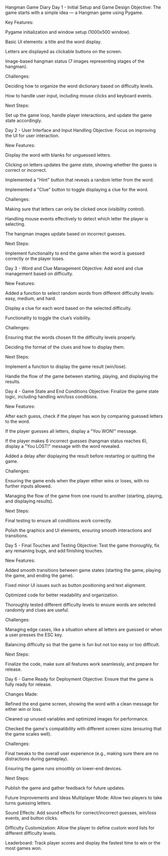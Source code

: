 Hangman Game Diary
Day 1 - Initial Setup and Game Design
Objective: The game starts with a simple idea — a Hangman game using Pygame.

Key Features:

Pygame initialization and window setup (1000x500 window).

Basic UI elements: a title and the word display.

Letters are displayed as clickable buttons on the screen.

Image-based hangman status (7 images representing stages of the hangman).

Challenges:

Deciding how to organize the word dictionary based on difficulty levels.

How to handle user input, including mouse clicks and keyboard events.

Next Steps:

Set up the game loop, handle player interactions, and update the game state accordingly.

Day 2 - User Interface and Input Handling
Objective: Focus on improving the UI for user interaction.

New Features:

Display the word with blanks for unguessed letters.

Clicking on letters updates the game state, showing whether the guess is correct or incorrect.

Implemented a "Hint" button that reveals a random letter from the word.

Implemented a "Clue" button to toggle displaying a clue for the word.

Challenges:

Making sure that letters can only be clicked once (visibility control).

Handling mouse events effectively to detect which letter the player is selecting.

The hangman images update based on incorrect guesses.

Next Steps:

Implement functionality to end the game when the word is guessed correctly or the player loses.

Day 3 - Word and Clue Management
Objective: Add word and clue management based on difficulty.

New Features:

Added a function to select random words from different difficulty levels: easy, medium, and hard.

Display a clue for each word based on the selected difficulty.

Functionality to toggle the clue’s visibility.

Challenges:

Ensuring that the words chosen fit the difficulty levels properly.

Deciding the format of the clues and how to display them.

Next Steps:

Implement a function to display the game result (win/lose).

Handle the flow of the game between starting, playing, and displaying the results.

Day 4 - Game State and End Conditions
Objective: Finalize the game state logic, including handling win/loss conditions.

New Features:

After each guess, check if the player has won by comparing guessed letters to the word.

If the player guesses all letters, display a "You WON!" message.

If the player makes 6 incorrect guesses (hangman status reaches 6), display a "You LOST!" message with the word revealed.

Added a delay after displaying the result before restarting or quitting the game.

Challenges:

Ensuring the game ends when the player either wins or loses, with no further inputs allowed.

Managing the flow of the game from one round to another (starting, playing, and displaying results).

Next Steps:

Final testing to ensure all conditions work correctly.

Polish the graphics and UI elements, ensuring smooth interactions and transitions.

Day 5 - Final Touches and Testing
Objective: Test the game thoroughly, fix any remaining bugs, and add finishing touches.

New Features:

Added smooth transitions between game states (starting the game, playing the game, and ending the game).

Fixed minor UI issues such as button positioning and text alignment.

Optimized code for better readability and organization.

Thoroughly tested different difficulty levels to ensure words are selected randomly and clues are useful.

Challenges:

Managing edge cases, like a situation where all letters are guessed or when a user presses the ESC key.

Balancing difficulty so that the game is fun but not too easy or too difficult.

Next Steps:

Finalize the code, make sure all features work seamlessly, and prepare for release.

Day 6 - Game Ready for Deployment
Objective: Ensure that the game is fully ready for release.

Changes Made:

Refined the end game screen, showing the word with a clean message for either win or loss.

Cleaned up unused variables and optimized images for performance.

Checked the game's compatibility with different screen sizes (ensuring that the game scales well).

Challenges:

Final tweaks to the overall user experience (e.g., making sure there are no distractions during gameplay).

Ensuring the game runs smoothly on lower-end devices.

Next Steps:

Publish the game and gather feedback for future updates.

Future Improvements and Ideas
Multiplayer Mode: Allow two players to take turns guessing letters.

Sound Effects: Add sound effects for correct/incorrect guesses, win/loss events, and button clicks.

Difficulty Customization: Allow the player to define custom word lists for different difficulty levels.

Leaderboard: Track player scores and display the fastest time to win or the most games won.
